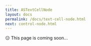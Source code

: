 ```yaml
---
title: ASTextCellNode
layout: docs
permalink: /docs/text-cell-node.html
next: control-node.html
---
```


<div class = "warning">😑 This page is coming soon...</div>